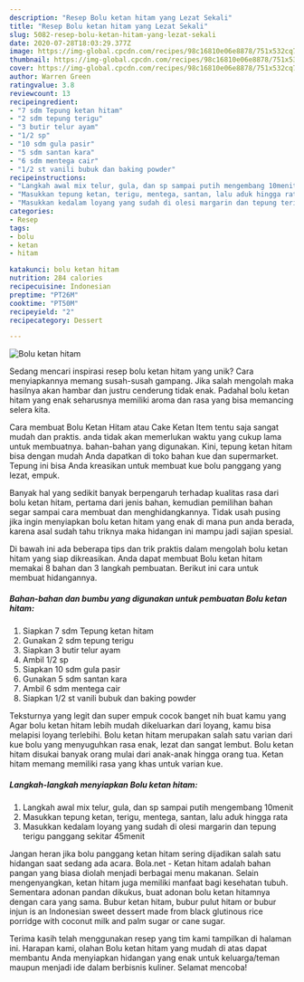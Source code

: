 ```yaml
---
description: "Resep Bolu ketan hitam yang Lezat Sekali"
title: "Resep Bolu ketan hitam yang Lezat Sekali"
slug: 5082-resep-bolu-ketan-hitam-yang-lezat-sekali
date: 2020-07-28T18:03:29.377Z
image: https://img-global.cpcdn.com/recipes/98c16810e06e8878/751x532cq70/bolu-ketan-hitam-foto-resep-utama.jpg
thumbnail: https://img-global.cpcdn.com/recipes/98c16810e06e8878/751x532cq70/bolu-ketan-hitam-foto-resep-utama.jpg
cover: https://img-global.cpcdn.com/recipes/98c16810e06e8878/751x532cq70/bolu-ketan-hitam-foto-resep-utama.jpg
author: Warren Green
ratingvalue: 3.8
reviewcount: 13
recipeingredient:
- "7 sdm Tepung ketan hitam"
- "2 sdm tepung terigu"
- "3 butir telur ayam"
- "1/2 sp"
- "10 sdm gula pasir"
- "5 sdm santan kara"
- "6 sdm mentega cair"
- "1/2 st vanili bubuk dan baking powder"
recipeinstructions:
- "Langkah awal mix telur, gula, dan sp sampai putih mengembang 10menit"
- "Masukkan tepung ketan, terigu, mentega, santan, lalu aduk hingga rata"
- "Masukkan kedalam loyang yang sudah di olesi margarin dan tepung terigu panggang sekitar 45menit"
categories:
- Resep
tags:
- bolu
- ketan
- hitam

katakunci: bolu ketan hitam 
nutrition: 284 calories
recipecuisine: Indonesian
preptime: "PT26M"
cooktime: "PT50M"
recipeyield: "2"
recipecategory: Dessert

---
```



![Bolu ketan hitam](https://img-global.cpcdn.com/recipes/98c16810e06e8878/751x532cq70/bolu-ketan-hitam-foto-resep-utama.jpg)

Sedang mencari inspirasi resep bolu ketan hitam yang unik? Cara menyiapkannya memang susah-susah gampang. Jika salah mengolah maka hasilnya akan hambar dan justru cenderung tidak enak. Padahal bolu ketan hitam yang enak seharusnya memiliki aroma dan rasa yang bisa memancing selera kita.

Cara membuat Bolu Ketan Hitam atau Cake Ketan Item tentu saja sangat mudah dan praktis. anda tidak akan memerlukan waktu yang cukup lama untuk membuatnya. bahan-bahan yang digunakan. Kini, tepung ketan hitam bisa dengan mudah Anda dapatkan di toko bahan kue dan supermarket. Tepung ini bisa Anda kreasikan untuk membuat kue bolu panggang yang lezat, empuk.

Banyak hal yang sedikit banyak berpengaruh terhadap kualitas rasa dari bolu ketan hitam, pertama dari jenis bahan, kemudian pemilihan bahan segar sampai cara membuat dan menghidangkannya. Tidak usah pusing jika ingin menyiapkan bolu ketan hitam yang enak di mana pun anda berada, karena asal sudah tahu triknya maka hidangan ini mampu jadi sajian spesial.


Di bawah ini ada beberapa tips dan trik praktis dalam mengolah bolu ketan hitam yang siap dikreasikan. Anda dapat membuat Bolu ketan hitam memakai 8 bahan dan 3 langkah pembuatan. Berikut ini cara untuk membuat hidangannya.

<!--inarticleads1-->

##### Bahan-bahan dan bumbu yang digunakan untuk pembuatan Bolu ketan hitam:

1. Siapkan 7 sdm Tepung ketan hitam
1. Gunakan 2 sdm tepung terigu
1. Siapkan 3 butir telur ayam
1. Ambil 1/2 sp
1. Siapkan 10 sdm gula pasir
1. Gunakan 5 sdm santan kara
1. Ambil 6 sdm mentega cair
1. Siapkan 1/2 st vanili bubuk dan baking powder


Teksturnya yang legit dan super empuk cocok banget nih buat kamu yang Agar bolu ketan hitam lebih mudah dikeluarkan dari loyang, kamu bisa melapisi loyang terlebihi. Bolu ketan hitam merupakan salah satu varian dari kue bolu yang menyuguhkan rasa enak, lezat dan sangat lembut. Bolu ketan hitam disukai banyak orang mulai dari anak-anak hingga orang tua. Ketan hitam memang memiliki rasa yang khas untuk varian kue. 

<!--inarticleads2-->

##### Langkah-langkah menyiapkan Bolu ketan hitam:

1. Langkah awal mix telur, gula, dan sp sampai putih mengembang 10menit
1. Masukkan tepung ketan, terigu, mentega, santan, lalu aduk hingga rata
1. Masukkan kedalam loyang yang sudah di olesi margarin dan tepung terigu panggang sekitar 45menit


Jangan heran jika bolu panggang ketan hitam sering dijadikan salah satu hidangan saat sedang ada acara. Bola.net - Ketan hitam adalah bahan pangan yang biasa diolah menjadi berbagai menu makanan. Selain mengenyangkan, ketan hitam juga memiliki manfaat bagi kesehatan tubuh. Sementara adonan pandan dikukus, buat adonan bolu ketan hitamnya dengan cara yang sama. Bubur ketan hitam, bubur pulut hitam or bubur injun is an Indonesian sweet dessert made from black glutinous rice porridge with coconut milk and palm sugar or cane sugar. 

Terima kasih telah menggunakan resep yang tim kami tampilkan di halaman ini. Harapan kami, olahan Bolu ketan hitam yang mudah di atas dapat membantu Anda menyiapkan hidangan yang enak untuk keluarga/teman maupun menjadi ide dalam berbisnis kuliner. Selamat mencoba!
